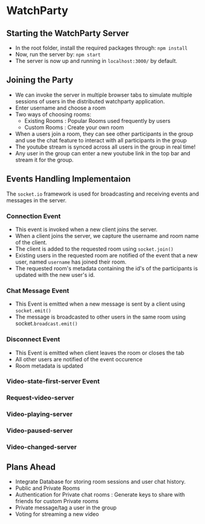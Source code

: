 # WatchParty

## Starting the WatchParty Server

- In the root folder, install the required packages through: `npm install`
- Now, run the server by: `npm start`
- The server is now up and running in `localhost:3000/` by default.

## Joining the Party

- We can invoke the server in multiple browser tabs to simulate multiple sessions of users in the distributed watchparty application.
- Enter username and choose a room
- Two ways of choosing rooms:
  - Existing Rooms : Popular Rooms used frequently by users
  - Custom Rooms : Create your own room
- When a users join a room, they can see other participants in the group and use the chat feature to interact with all participants in the group
- The youtube stream is synced across all users in the group in real time!
- Any user in the group can enter a new youtube link in the top bar and stream it for the group.

## Events Handling Implementaion

The `socket.io` framework is used for broadcasting and receiving events and messages in the server.

### Connection Event

- This event is invoked when a new client joins the server.
- When a client joins the server, we capture the username and room name of the client.
- The client is added to the requested room using `socket.join()`
- Existing users in the requested room are notified of the event that a new user, named `username` has joined their room.
- The requested room's metadata containing the id's of the participants is updated with the new user's id.

### Chat Message Event

- This Event is emitted when a new message is sent by a client using `socket.emit()`
- The message is broadcasted to other users in the same room using socket.`broadcast.emit()`

### Disconnect Event

- This Event is emitted when client leaves the room or closes the tab
- All other users are notified of the event occurence
- Room metadata is updated

### Video-state-first-server Event

### Request-video-server

### Video-playing-server

### Video-paused-server

### Video-changed-server

## Plans Ahead

- Integrate Database for storing room sessions and user chat history.
- Public and Private Rooms
- Authentication for Private chat rooms : Generate keys to share with friends for custom Private rooms
- Private message/tag a user in the group
- Voting for streaming a new video
